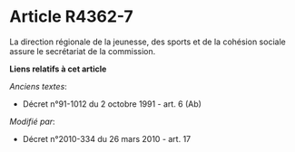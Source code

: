 # Article R4362-7

La direction régionale de la jeunesse, des sports et de la cohésion sociale assure le secrétariat de la commission.

**Liens relatifs à cet article**

_Anciens textes_:

  - Décret n°91-1012 du 2 octobre 1991 - art. 6 (Ab)

_Modifié par_:

  - Décret n°2010-334 du 26 mars 2010 - art. 17
